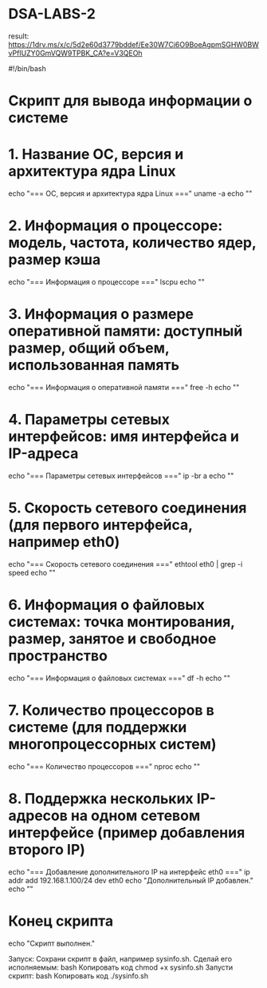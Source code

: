 # DSA-LABS-2
result: https://1drv.ms/x/c/5d2e60d3779bddef/Ee30W7Ci6O9BoeAgpmSGHW0BWvPfIUZY0GmVQW9TPBK_CA?e=V3QEOh

#!/bin/bash
# Скрипт для вывода информации о системе

# 1. Название ОС, версия и архитектура ядра Linux
echo "=== ОС, версия и архитектура ядра Linux ==="
uname -a
echo ""

# 2. Информация о процессоре: модель, частота, количество ядер, размер кэша
echo "=== Информация о процессоре ==="
lscpu
echo ""

# 3. Информация о размере оперативной памяти: доступный размер, общий объем, использованная память
echo "=== Информация о оперативной памяти ==="
free -h
echo ""

# 4. Параметры сетевых интерфейсов: имя интерфейса и IP-адреса
echo "=== Параметры сетевых интерфейсов ==="
ip -br a
echo ""

# 5. Скорость сетевого соединения (для первого интерфейса, например eth0)
echo "=== Скорость сетевого соединения ==="
ethtool eth0 | grep -i speed
echo ""

# 6. Информация о файловых системах: точка монтирования, размер, занятое и свободное пространство
echo "=== Информация о файловых системах ==="
df -h
echo ""

# 7. Количество процессоров в системе (для поддержки многопроцессорных систем)
echo "=== Количество процессоров ==="
nproc
echo ""

# 8. Поддержка нескольких IP-адресов на одном сетевом интерфейсе (пример добавления второго IP)
echo "=== Добавление дополнительного IP на интерфейс eth0 ==="
ip addr add 192.168.1.100/24 dev eth0
echo "Дополнительный IP добавлен."
echo ""

# Конец скрипта
echo "Скрипт выполнен."

Запуск:
Сохрани скрипт в файл, например sysinfo.sh.
Сделай его исполняемым:
bash
Копировать код
chmod +x sysinfo.sh
Запусти скрипт:
bash
Копировать код
./sysinfo.sh
